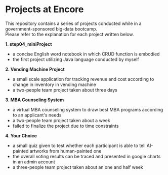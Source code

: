 # Projects at Encore

This repository contains a series of projects conducted while in a government-sponsored big-data bootcamp.  
Please refer to the explanation for each project written below.



**1. step04_miniProject**
  - a concise English word notebook in which CRUD function is embodied
  - the first project utilizing Java language conducted by myself 


**2. Vending Machine Project**
  - a small scale application for tracking revenue and cost according to change in inventory in vending machine
  - a two-people team project taken about three days 
 
 
**3. MBA Counseling System**
  - a virtual MBA counseling system to draw best MBA programs according to an applicant's needs
  - a two-people team project taken about a week
  - failed to finalize the project due to time constraints
 
 
**4. Your Choice**
  - a small quiz given to test whether each participant is able to tell AI-painted artworks from human-painted one
  - the overall voting results can be traced and presented in google charts in an admin account
  - a three-people team project taken about an one and half week
  
  
